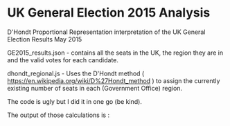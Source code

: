 # UK General Election 2015 Analysis
D'Hondt Proportional Representation interpretation of the UK General Election Results May 2015

GE2015_results.json - contains all the seats in the UK, the region they are in and the valid votes for each candidate.

dhondt_regional.js - Uses the D'Hondt method ( https://en.wikipedia.org/wiki/D%27Hondt_method ) to assign the currently existing number of seats in each (Government Office) region.

The code is ugly but I did it in one go (be kind).

The output of those calculations is :



